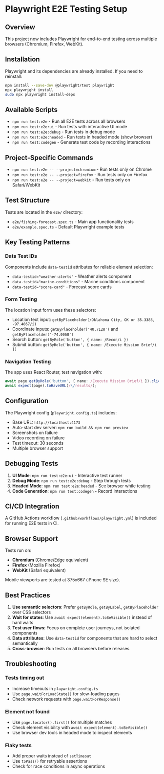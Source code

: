 # Playwright E2E Testing Setup

## Overview
This project now includes Playwright for end-to-end testing across multiple browsers (Chromium, Firefox, WebKit).

## Installation
Playwright and its dependencies are already installed. If you need to reinstall:

```bash
npm install --save-dev @playwright/test playwright
npx playwright install
sudo npx playwright install-deps
```

## Available Scripts

- `npm run test:e2e` - Run all E2E tests across all browsers
- `npm run test:e2e:ui` - Run tests with interactive UI mode
- `npm run test:e2e:debug` - Run tests in debug mode
- `npm run test:e2e:headed` - Run tests in headed mode (show browser)
- `npm run test:codegen` - Generate test code by recording interactions

## Project-Specific Commands

- `npm run test:e2e -- --project=chromium` - Run tests only on Chrome
- `npm run test:e2e -- --project=firefox` - Run tests only on Firefox  
- `npm run test:e2e -- --project=webkit` - Run tests only on Safari/WebKit

## Test Structure

Tests are located in the `e2e/` directory:
- `e2e/fishing-forecast.spec.ts` - Main app functionality tests
- `e2e/example.spec.ts` - Default Playwright example tests

## Key Testing Patterns

### Data Test IDs
Components include `data-testid` attributes for reliable element selection:
- `data-testid="weather-alerts"` - Weather alerts component
- `data-testid="marine-conditions"` - Marine conditions component  
- `data-testid="score-card"` - Forecast score cards

### Form Testing
The location input form uses these selectors:
- Location text input: `getByPlaceholder(/Oklahoma City, OK or 35.3383, -97.4867/i)`
- Coordinate inputs: `getByPlaceholder('40.7128')` and `getByPlaceholder('-74.0060')`
- Search button: `getByRole('button', { name: /Recon/i })`
- Submit button: `getByRole('button', { name: /Execute Mission Brief/i })`

### Navigation Testing
The app uses React Router, test navigation with:
```typescript
await page.getByRole('button', { name: /Execute Mission Brief/i }).click();
await expect(page).toHaveURL(/\/results/);
```

## Configuration

The Playwright config (`playwright.config.ts`) includes:
- Base URL: `http://localhost:4173`
- Auto-start dev server: `npm run build && npm run preview`
- Screenshots on failure
- Video recording on failure
- Test timeout: 30 seconds
- Multiple browser support

## Debugging Tests

1. **UI Mode**: `npm run test:e2e:ui` - Interactive test runner
2. **Debug Mode**: `npm run test:e2e:debug` - Step through tests
3. **Headed Mode**: `npm run test:e2e:headed` - See browser while testing
4. **Code Generation**: `npm run test:codegen` - Record interactions

## CI/CD Integration

A GitHub Actions workflow (`.github/workflows/playwright.yml`) is included for running E2E tests in CI.

## Browser Support

Tests run on:
- **Chromium** (Chrome/Edge equivalent)
- **Firefox** (Mozilla Firefox)
- **WebKit** (Safari equivalent)

Mobile viewports are tested at 375x667 (iPhone SE size).

## Best Practices

1. **Use semantic selectors**: Prefer `getByRole`, `getByLabel`, `getByPlaceholder` over CSS selectors
2. **Wait for states**: Use `await expect(element).toBeVisible()` instead of hard waits
3. **Test user flows**: Focus on complete user journeys, not isolated components
4. **Data attributes**: Use `data-testid` for components that are hard to select semantically
5. **Cross-browser**: Run tests on all browsers before releases

## Troubleshooting

### Tests timing out
- Increase timeouts in `playwright.config.ts`
- Use `page.waitForLoadState()` for slow-loading pages
- Check network requests with `page.waitForResponse()`

### Element not found
- Use `page.locator().first()` for multiple matches
- Check element visibility with `await expect(element).toBeVisible()`
- Use browser dev tools in headed mode to inspect elements

### Flaky tests
- Add proper waits instead of `setTimeout`
- Use `toPass()` for retryable assertions
- Check for race conditions in async operations